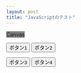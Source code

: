 ```yaml
---
layout: post
title: "JavaScriptのテスト"
---
```


<canvas id="main_canvas" width="500" height="500" style="background-color:gray;">Canvas</canvas>

<button type="button" onclick="rect();">ボタン1</button>
<button type="button" onclick="alert('Hello');">ボタン2</button>

<button type="button" onclick="hello2();">ボタン3</button>
<button type="button" onclick="hello3();">ボタン4</button>

<script>
function hello2() {
alert("Hello");
};
</script>

<script type="text/javascript" src="/assets/js/hello.js"></script>
